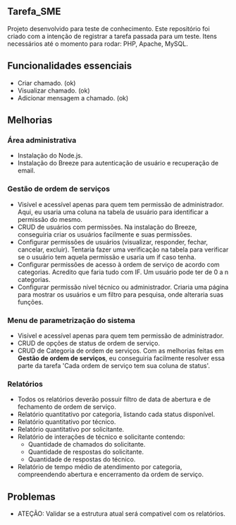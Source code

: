 ## Tarefa_SME 

Projeto desenvolvido para teste de conhecimento. Este repositório foi criado com a intenção de registrar a tarefa passada para um teste. Itens necessários até o momento para rodar: PHP, Apache, MySQL.

## Funcionalidades essenciais
- Criar chamado. (ok)
- Visualizar chamado. (ok)
- Adicionar mensagem a chamado. (ok)

## Melhorias 

### Área administrativa
- Instalação do Node.js.
- Instalação do Breeze para autenticação de usuário e recuperação de email.

### Gestão de ordem de serviços
- Visível e acessível apenas para quem tem permissão de administrador. Aqui, eu usaria uma coluna na tabela de usuário para identificar a permissão do mesmo.
- CRUD de usuários com permissões. Na instalação do Breeze, conseguiria criar os usuários facilmente e suas permissões.
- Configurar permissões de usuários (visualizar, responder, fechar, cancelar, excluir). Tentaria fazer uma verificação na tabela para verificar se o usuário tem aquela permissão e usaria um if caso tenha.
- Configurar permissões de acesso à ordem de serviço de acordo com categorias. Acredito que faria tudo com IF. Um usuário pode ter de 0 a n categorias.
- Configurar permissão nível técnico ou administrador. Criaria uma página para mostrar os usuários e um filtro para pesquisa, onde alteraria suas funções.

### Menu de parametrização do sistema
- Visível e acessível apenas para quem tem permissão de administrador.
- CRUD de opções de status de ordem de serviço.
- CRUD de Categoria de ordem de serviços. Com as melhorias feitas em **Gestão de ordem de serviços**, eu conseguiria facilmente resolver essa parte da tarefa 'Cada ordem de serviço tem sua coluna de status'.

### Relatórios
- Todos os relatórios deverão possuir filtro de data de abertura e de fechamento de ordem de serviço.
- Relatório quantitativo por categoria, listando cada status disponível.
- Relatório quantitativo por técnico.
- Relatório quantitativo por solicitante.
- Relatório de interações de técnico e solicitante contendo:
  - Quantidade de chamados do solicitante.
  - Quantidade de respostas do solicitante.
  - Quantidade de respostas do técnico.
- Relatório de tempo médio de atendimento por categoria, compreendendo abertura e encerramento da ordem de serviço.

## Problemas
- ATEÇÃO: Validar se a estrutura atual será compativel com os relatórios.


